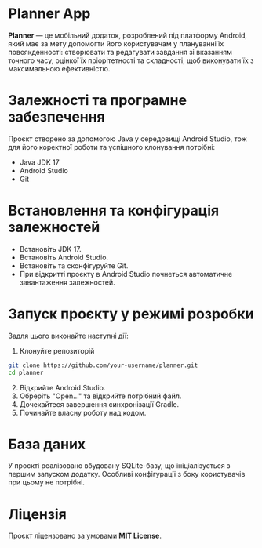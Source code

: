 # Planner App
**Planner** — це мобільний додаток, розроблений під платформу Android, який має за мету допомогти його користувачам у плануванні їх повсякденності: створювати та редагувати завдання зі вказанням точного часу, оцінкої їх пріорітетності та складності, щоб виконувати їх з максимальною ефективністю.

# Залежності та програмне забезпечення
Проєкт створено за допомогою Java у середовищі Android Studio, тож для його коректної роботи та успішного клонування потрібні:
- Java JDK 17
- Android Studio
- Git

# Встановлення та конфігурація залежностей
- Встановіть JDK 17.
- Встановіть Android Studio.
- Встановіть та сконфігуруйте Git.
- При відкритті проєкту в Android Studio почнеться автоматичне завантаження залежностей.

# Запуск проєкту у режимі розробки
Задля цього виконайте наступні дії:
1. Клонуйте репозиторій
```bash
git clone https://github.com/your-username/planner.git
cd planner
```
2. Відкрийте Android Studio.
3. Обреріть "Open..." та відкрийте потрібний файл.
4. Дочекайтеся завершення синхронізації Gradle.
5. Починайте власну роботу над кодом.

# База даних
У проєкті реалізовано вбудовану SQLite-базу, що ініціалізується з першим запуском додатку. Особливі конфігурації з боку користувачів при цьому не потрібні.

# Ліцензія
Проєкт ліцензовано за умовами **MIT License**.
